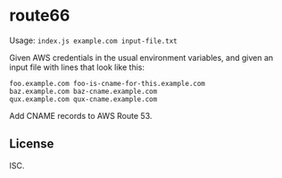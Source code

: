 # route66

Usage: `index.js example.com input-file.txt`

Given AWS credentials in the usual environment variables, and given an input file with lines that look like this:

```
foo.example.com foo-is-cname-for-this.example.com
baz.example.com baz-cname.example.com
qux.example.com qux-cname.example.com
```

Add CNAME records to AWS Route 53.

## License

ISC.

